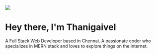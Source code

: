 <img  src="https://images.unsplash.com/photo-1633976976526-4e3584e91a5d?ixlib=rb-1.2.1&ixid=MnwxMjA3fDB8MHxzZWFyY2h8MTZ8fGdpdGh1YnxlbnwwfHwwfHw%3D&auto=format&fit=crop&w=500&q=60">
<h1>Hey there, I'm Thanigaivel</h1>

A Full Stack Web Developer based in Chennai. A passionate coder who specializes in MERN stack and loves to explore things on the internet.
